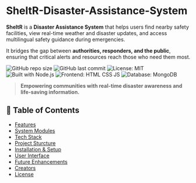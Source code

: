 # SheltR-Disaster-Assistance-System
**SheltR** is a **Disaster Assistance System** that helps users find nearby safety facilities, view real-time weather and disaster updates, and access multilingual safety guidance during emergencies.

It bridges the gap between **authorities, responders, and the public**, ensuring that critical alerts and resources reach those who need them most.

![GitHub repo size](https://img.shields.io/github/repo-size/ManwaniDiksha/SheltR-Disaster-Assistance-System)
![GitHub last commit](https://img.shields.io/github/last-commit/ManwaniDiksha/SheltR-Disaster-Assistance-System)
![License: MIT](https://img.shields.io/badge/License-MIT-green.svg)
![Built with Node.js](https://img.shields.io/badge/Built%20with-Node.js-blue)
![Frontend: HTML CSS JS](https://img.shields.io/badge/Frontend-HTML%2C%20CSS%2C%20JS-orange)
![Database: MongoDB](https://img.shields.io/badge/Database-MongoDB-brightgreen)

> **Empowering communities with real-time disaster awareness and life-saving information.**

## 📑 Table of Contents
- [Features](#-features)
- [System Modules](#-system-modules)
- [Tech Stack](#-tech-stack)
- [Project Sturcture](#-project-structure)
- [Installation & Setup](#-installation--setup)
- [User Interface](#-user-interface)
- [Future Enhancements](#-future-enhancements)
- [Creators](#creators)
- [License](#-license)